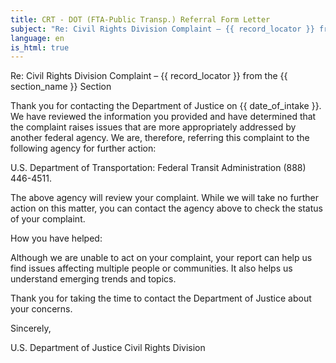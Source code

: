 ```yaml
---
title: CRT - DOT (FTA-Public Transp.) Referral Form Letter
subject: "Re: Civil Rights Division Complaint – {{ record_locator }} from the {{ section_name }} Section"
language: en
is_html: true
---
```

Re: Civil Rights Division Complaint – {{ record_locator }} from the {{ section_name }} Section

Thank you for contacting the Department of Justice on {{ date_of_intake }}.  We have reviewed the information you provided and have determined that the complaint raises issues that are more appropriately addressed by another federal agency.  We are, therefore, referring this complaint to the following agency for further action:

U.S. Department of Transportation: Federal Transit Administration
(888) 446-4511.

The above agency will review your complaint.  While we will take no further action on this matter, you can contact the agency above to check the status of your complaint.

How you have helped:

Although we are unable to act on your complaint, your report can help us find issues affecting multiple people or communities.  It also helps us understand emerging trends and topics.

Thank you for taking the time to contact the Department of Justice about your concerns.

Sincerely,


U.S. Department of Justice
Civil Rights Division
